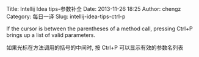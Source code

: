 Title: Intellij Idea tips-参数补全
Date: 2013-11-26 18:25
Author: chengz
Category: 每日一译
Slug: intellij-idea-tips-ctrl-p

If the cursor is between the parentheses of a method call, pressing
Ctrl+P brings up a list of valid parameters.

如果光标在方法调用的括号的中间时, 按 Ctrl+P 可以显示有效的参数名列表
